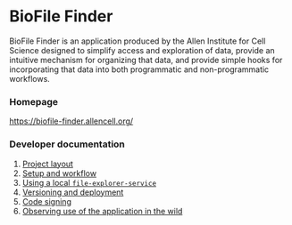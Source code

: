 BioFile Finder
=================

BioFile Finder is an application produced by the Allen
Institute for Cell Science designed to simplify access and exploration of data, provide an intuitive mechanism for organizing that data, and provide simple hooks for
incorporating that data into both programmatic and non-programmatic workflows.


### Homepage
https://biofile-finder.allencell.org/


### Developer documentation
1. [Project layout](dev-docs/01-project-layout.md)
2. [Setup and workflow](dev-docs/02-setup-and-workflow.md)
3. [Using a local `file-explorer-service`](dev-docs/03-using-localhost-datasource.md)
4. [Versioning and deployment](dev-docs/04-versioning-and-deployment.md)
5. [Code signing](dev-docs/05-code-signing.md)
6. [Observing use of the application in the wild](dev-docs/06-monitoring-metrics-tracking.md)
